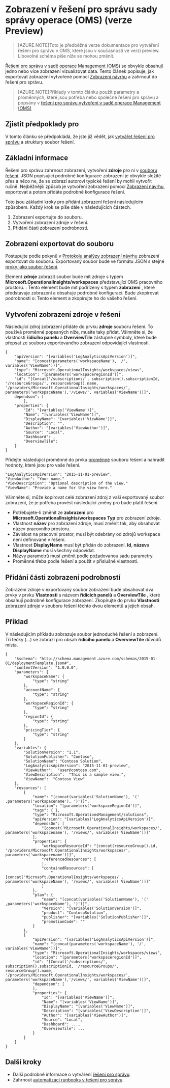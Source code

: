 <properties
   pageTitle="Zobrazení v řešení pro správu sady správy operace (OMS) | Microsoft Azure"
   description="Řešení pro správu v sadě správy operace (OMS) se obvykle obsahují jedno nebo více zobrazení vizualizovat data.  Tento článek popisuje, jak exportovat zobrazení vytvořený Návrhářem zobrazení a zahrnout do řešení pro správu. "
   services="operations-management-suite"
   documentationCenter=""
   authors="bwren"
   manager="jwhit"
   editor="tysonn" />
<tags
   ms.service="operations-management-suite"
   ms.devlang="na"
   ms.topic="article"
   ms.tgt_pltfrm="na"
   ms.workload="infrastructure-services"
   ms.date="10/17/2016"
   ms.author="bwren" />

# <a name="views-in-operations-management-suite-oms-management-solutions-preview"></a>Zobrazení v řešení pro správu sady správy operace (OMS) (verze Preview)

>[AZURE.NOTE]Toto je předběžná verze dokumentace pro vytváření řešení pro správu v OMS, které jsou v současnosti ve verzi preview. Libovolné schéma píše níže se mohou změnit.    

[Řešení pro správu v sadě operace Management (OMS)](operations-management-suite-solutions.md) se obvykle obsahují jedno nebo více zobrazení vizualizovat data.  Tento článek popisuje, jak exportovat zobrazení vytvořené pomocí [Zobrazení návrhu](../log-analytics/log-analytics-view-designer.md) a zahrnout do řešení pro správu.  

>[AZURE.NOTE]Příklady v tomto článku použít parametry a proměnných, které jsou potřeba nebo společné řešení pro správu a popsány v [řešení pro správu vytvoření v sadě operace Management (OMS)](operations-management-suite-solutions-creating.md) 


## <a name="prerequisites"></a>Zjistit předpoklady pro
V tomto článku se předpokládá, že jste již vědět, jak [vytvářet řešení pro správu](operations-management-suite-solutions-creating.md) a struktury soubor řešení.


## <a name="overview"></a>Základní informace

Řešení pro správu zahrnout zobrazení, vytvoření **zdroje** pro ni v [souboru řešení](operations-management-suite-solutions-creating.md).  JSON popisující podrobné konfigurace zobrazení je obvykle složité přes a něco ne, že se zobrazí autorovi typické řešení by mohli vytvořit ručně.  Nejběžnější způsob je vytvoření zobrazení pomocí [Zobrazení návrhu](../log-analytics/log-analytics-view-designer.md), exportovat a potom přidáte podrobné konfigurace řešení. 

Toto jsou základní kroky pro přidání zobrazení řešení následujícím způsobem.  Každý krok se píše dále v následujících částech.

1. Zobrazení exportujte do souboru.
2. Vytvoření zobrazení zdroje v řešení.
3. Přidání části zobrazení podrobností.

## <a name="export-the-view-to-a-file"></a>Zobrazení exportovat do souboru
Postupujte podle pokynů v [Protokolu analýzy zobrazení návrhu](../log-analytics/log-analytics-view-designer.md) zobrazení exportovat do souboru.  Exportovaný soubor bude ve formátu JSON s stejné [prvky jako soubor řešení](operations-management-suite-solutions-creating.md#management-solution-files).  

Element **zdroje** zobrazit soubor bude mít zdroje s typem **Microsoft.OperationalInsights/workspaces** představující OMS pracovního prostoru.  : Tento element bude mít podřízený s typem **zobrazení** , které představuje zobrazení a obsahuje podrobné konfiguraci.  Bude zkopírovat podrobnosti o: Tento element a zkopírujte ho do vašeho řešení.


## <a name="create-the-view-resource-in-the-solution"></a>Vytvoření zobrazení zdroje v řešení
Následující zdroj zobrazení přidáte do prvku **zdroje** souboru řešení.  To používá proměnné popsaných níže, musíte taky přidat.  Všimněte si, že vlastnosti **řídicího panelu** a **OverviewTile** zástupné symboly, které bude přepsat ze souboru exportovaného zobrazení odpovídající vlastnosti.
 
    {
        "apiVersion": "[variables('LogAnalyticsApiVersion')]",
        "name": "[concat(parameters('workspaceName'), '/', variables('ViewName'))]",
        "type": "Microsoft.OperationalInsights/workspaces/views",
        "location": "[parameters('workspaceregionId')]",
        "id": "[Concat('/subscriptions/', subscription().subscriptionId, '/resourceGroups/', resourceGroup().name, '/providers/Microsoft.OperationalInsights/workspaces/', parameters('workspaceName'),'/views/', variables('ViewName'))]",
        dependson": [
            ],
        "properties": {
            "Id": "[variables('ViewName')]",
            "Name": "[variables('ViewName')]",
            "DisplayName": "[variables('ViewName')]",
            "Description": "",
            "Author": "[variables('ViewAuthor')]",
            "Source": "Local",
            "Dashboard": ,
            "OverviewTile": 
        }
    }

Přidejte následující proměnné do prvku [proměnné](operations-management-suite-solutions-creating.md#variables) souboru řešení a nahradit hodnoty, které jsou pro vaše řešení.

    "LogAnalyticsApiVersion": "2015-11-01-preview",
    "ViewAuthor": "Your name."
    "ViewDescription": "Optional description of the view."
    "ViewName": "Provide a name for the view here."


Všimněte si, může kopírovat celé zobrazení zdroj z vaší exportovaný soubor zobrazení, že je potřeba provést následující změny pro bude platit řešení.  

- Potřebujete-li změnit ze **zobrazení** pro **Microsoft.OperationalInsights/workspaces** **Typ** pro zobrazení zdroje.
- Vlastnost **název** pro zobrazení zdroje, musí změnit tak, aby obsahovat název pracovního prostoru.
- Závislost na pracovní prostor, musí být odebrány od zdrojů workspace není definované v řešení.
- Vlastnost **DisplayName** musí být přidán do zobrazení.  **Id**, **název**a **DisplayName** musí všechny odpovídat.
- Názvy parametrů musí změnit podle požadovanou sadu parametry.
- Proměnné třeba podle řešení a použít v příslušné vlastnosti.

## <a name="add-the-view-details"></a>Přidání části zobrazení podrobností
Zobrazení zdroje v exportovaný soubor zobrazení bude obsahovat dva prvky v prvku **Vlastnosti** s názvem **řídicích panelů** a **OverviewTile** , které obsahují podrobné konfigurace zobrazení.  Zkopírujte do prvku **Vlastnosti** zobrazení zdroje v souboru řešení těchto dvou elementů a jejich obsah. 

## <a name="example"></a>Příklad
V následujícím příkladu zobrazuje soubor jednoduché řešení s zobrazení.  Tři tečky (...) se zobrazí pro obsah **řídicího panelu** a **OverviewTile** důvodů místa.


    {
        "$schema": "http://schema.management.azure.com/schemas/2015-01-01/deploymentTemplate.json#",
        "contentVersion": "1.0.0.0",
        "parameters": {
            "workspaceName": {
                "type": "string"
            },
            "accountName": {
                "type": "string"
            },
            "workspaceRegionId": {
                "type": "string"
            },
            "regionId": {
                "type": "string"
            },
            "pricingTier": {
                "type": "string"
            }
        },
        "variables": {
            "SolutionVersion": "1.1",
            "SolutionPublisher": "Contoso",
            "SolutionName": "Contoso Solution",
            "LogAnalyticsApiVersion": "2015-11-01-preview",
            "ViewAuthor":  "user@contoso.com",
            "ViewDescription":  "This is a sample view.",
            "ViewName":  "Contoso View"
        },
        "resources": [
            {
                "name": "[concat(variables('SolutionName'), '(' ,parameters('workspacename'), ')')]",
                "location": "[parameters('workspaceRegionId')]",
                "tags": { },
                "type": "Microsoft.OperationsManagement/solutions",
                "apiVersion": "[variables('LogAnalyticsApiVersion')]",
                "dependsOn": [
                    "[concat('Microsoft.OperationalInsights/workspaces/', parameters('workspacename'), '/views/', variables('ViewName'))]"
                ],
                "properties": {
                    "workspaceResourceId": "[concat(resourceGroup().id, '/providers/Microsoft.OperationalInsights/workspaces/', parameters('workspacename'))]",
                    "referencedResources": [
                    ],
                    "containedResources": [
                        "[concat('Microsoft.OperationalInsights/workspaces/', parameters('workspaceName'), '/views/', variables('ViewName'))]"
                    ]
                },
                "plan": {
                    "name": "[concat(variables('SolutionName'), '(' ,parameters('workspaceName'), ')')]",
                    "Version": "[variables('SolutionVersion')]",
                    "product": "ContosoSolution",
                    "publisher": "[variables('SolutionPublisher')]",
                    "promotionCode": ""
                }
            },
            {
                "apiVersion": "[variables('LogAnalyticsApiVersion')]",
                "name": "[concat(parameters('workspaceName'), '/', variables('ViewName'))]",
                "type": "Microsoft.OperationalInsights/workspaces/views",
                "location": "[parameters('workspaceregionId')]",
                "id": "[Concat('/subscriptions/', subscription().subscriptionId, '/resourceGroups/', resourceGroup().name, '/providers/Microsoft.OperationalInsights/workspaces/', parameters('workspaceName'),'/views/', variables('ViewName'))]",
                "dependson": [
                ],
                "properties": {
                    "Id": "[variables('ViewName')]",
                    "Name": "[variables('ViewName')]",
                    "DisplayName": "[variables('ViewName')]",
                    "Description": "[variables('ViewDescription')]",
                    "Author": "[variables('ViewAuthor')]",
                    "Source": "Local",
                    "Dashboard": ...,
                    "OverviewTile": ...
                }
            }
        ]
    }




## <a name="next-steps"></a>Další kroky

- Další podrobné informace o vytváření [řešení pro správu](operations-management-suite-solutions-creating.md).
- Zahrnout [automatizaci runbooks v řešení pro správu](operations-management-suite-solutions-resources-automation.md).